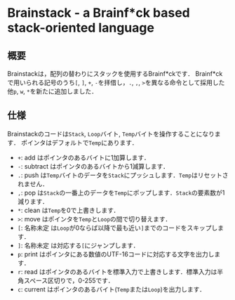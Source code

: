 # Brainstack - a Brainf*ck based stack-oriented language

## 概要
Brainstackは，配列の替わりにスタックを使用するBrainf\*ckです．
Brainf\*ckで用いられる記号のうち`[`, `]`, `+`, `-`を拝借し，`.`, `,`, `>`を異なる命令として採用した他`p`, `w`, `*`を新たに追加しました．

## 仕様
Brainstackのコードは`Stack`, `Loop`バイト, `Temp`バイトを操作することになります．
ポインタはデフォルトで`Temp`にあります．
* `+`: add はポインタのあるバイトに1加算します．
* `-`: subtract はポインタのあるバイトから1減算します．
* `.`: push は`Temp`バイトのデータを`Stack`にプッシュします．`Temp`はリセットされません．
* `,`: pop は`Stack`の一番上のデータを`Temp`にポップします．`Stack`の要素数が1減ります．
* `*`: clean は`Temp`を0で上書きします．
* `>`: move はポインタを`Temp`と`Loop`の間で切り替えます．
* `[`: 名称未定 は`Loop`が0ならば以降で最も近い`]`までのコードをスキップします．
* `]`: 名称未定 は対応する`[`にジャンプします．
* `p`: print はポインタにある数値のUTF-16コードに対応する文字を出力します．
* `r`: read はポインタのあるバイトを標準入力で上書きします．標準入力は半角スペース区切りで，0-255です．
* `c`: current はポインタのあるバイト(`Temp`または`Loop`)を出力します．
